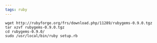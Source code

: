 ```yaml
---
tags: ruby
---
```


    wget http://rubyforge.org/frs/download.php/11289/rubygems-0.9.0.tgz
    tar xzvf rubygems-0.9.0.tgz 
    cd rubygems-0.9.0/
    sudo /usr/local/bin/ruby setup.rb
